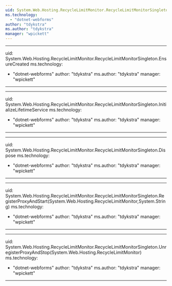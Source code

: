 ```yaml
---
uid: System.Web.Hosting.RecycleLimitMonitor.RecycleLimitMonitorSingleton
ms.technology: 
  - "dotnet-webforms"
author: "tdykstra"
ms.author: "tdykstra"
manager: "wpickett"
---
```


---
uid: System.Web.Hosting.RecycleLimitMonitor.RecycleLimitMonitorSingleton.EnsureCreated
ms.technology: 
  - "dotnet-webforms"
author: "tdykstra"
ms.author: "tdykstra"
manager: "wpickett"
---

---
uid: System.Web.Hosting.RecycleLimitMonitor.RecycleLimitMonitorSingleton.InitializeLifetimeService
ms.technology: 
  - "dotnet-webforms"
author: "tdykstra"
ms.author: "tdykstra"
manager: "wpickett"
---

---
uid: System.Web.Hosting.RecycleLimitMonitor.RecycleLimitMonitorSingleton.Dispose
ms.technology: 
  - "dotnet-webforms"
author: "tdykstra"
ms.author: "tdykstra"
manager: "wpickett"
---

---
uid: System.Web.Hosting.RecycleLimitMonitor.RecycleLimitMonitorSingleton.RegisterProxyAndStart(System.Web.Hosting.RecycleLimitMonitor,System.String)
ms.technology: 
  - "dotnet-webforms"
author: "tdykstra"
ms.author: "tdykstra"
manager: "wpickett"
---

---
uid: System.Web.Hosting.RecycleLimitMonitor.RecycleLimitMonitorSingleton.UnregisterProxyAndStop(System.Web.Hosting.RecycleLimitMonitor)
ms.technology: 
  - "dotnet-webforms"
author: "tdykstra"
ms.author: "tdykstra"
manager: "wpickett"
---
